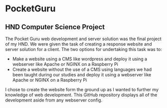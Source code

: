 # PocketGuru

## HND Computer Science Project
The Pocket Guru web development and server solution was the final project of my HND. We were given the task of creating a response website and server solution for a client.
The two options for undertaking this task was to: 

- Make a website using a CMS like wordpress and deploy it using a webserver like Apache or NGINX on a Raspberry Pi
- Create a website without the use of a CMS using languages we had been taught during our studies and deploy it using a webserver like Apache or NGINX on a Raspberry Pi

I chose to create the website form the ground up as I wanted to further my knowledge of web development. This GitHub repository displays all of the development aside from any webserver config.
